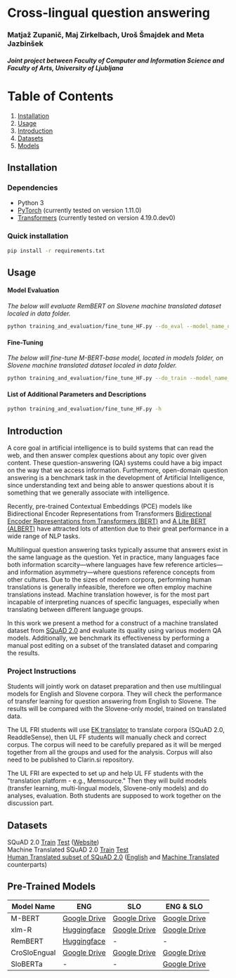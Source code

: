 # Cross-lingual question answering
### Matjaž Zupanič, Maj Zirkelbach, Uroš Šmajdek and Meta Jazbinšek
##### Joint project between Faculty of Computer and Information Science and Faculty of Arts, University of Ljubljana

# Table of Contents
1. [Installation](#Installation)
2. [Usage](#Usage)
3. [Introduction](#Introduction)
4. [Datasets](#Datasets)
5. [Models](#Models)

## Installation

### Dependencies 
- Python 3
- [PyTorch](https://pytorch.org/) (currently tested on version 1.11.0)
- [Transformers](https://github.com/huggingface/transformers) (currently tested on version 4.19.0.dev0)

### Quick installation
```bash
pip install -r requirements.txt
```

## Usage

#### Model Evaluation
*The below will evaluate RemBERT on Slovene machine translated dataset localed in data folder.*
```bash
python training_and_evaluation/fine_tune_HF.py --do_eval --model_name_or_path Sindhu/rembert-squad2 --validation_file data/rf_dev-v2.0_SLO_translated_corrected.json --version_2_with_negative
```

#### Fine-Tuning
*The below will fine-tune M-BERT-base model, located in models folder, on Slovene machine translated dataset localed in data folder.*

```bash
python training_and_evaluation/fine_tune_HF.py --do_train --model_name_or_path models/mBertBase_ENG --train_file data/rf_train-v2.0_SLO_translated_corrected.json --validation_file data/rf_dev-v2.0_SLO_translated_corrected.json --per_device_train_batch_size 4 --learning_rate 3e-5 --num_train_epochs 3 --max_seq_length 320 --output_dir results/fine_tuning--version_2_with_negative
```

#### List of Additional Parameters and Descriptions
```bash
python training_and_evaluation/fine_tune_HF.py -h
```

## Introduction
A core goal in artificial intelligence is to build systems that can read the web, and then answer complex questions about any topic over given content. These question-answering (QA) systems could have a big impact on the way that we access information. Furthermore, open-domain question answering is a benchmark task in the development of Artificial Intelligence, since understanding text and being able to answer questions about it is something that we generally associate with intelligence.
  
Recently, pre-trained Contextual Embeddings (PCE) models like Bidirectional Encoder Representations from Transformers [Bidirectional Encoder Representations from Transformers (BERT)](https://arxiv.org/abs/1810.04805) and [A Lite BERT (ALBERT)](https://arxiv.org/pdf/1909.11942.pdf) have attracted lots of attention due to their great performance in a wide range of NLP tasks.
	
Multilingual question answering tasks typically assume that answers exist in the same language as the question. Yet in practice, many languages face both information scarcity—where languages have few reference articles—and information asymmetry—where questions reference concepts from other cultures. Due to the sizes of modern corpora, performing human translations is generally infeasible, therefore we often employ machine translations instead. Machine translation however, is for the most part incapable of interpreting nuances of specific languages, especially when translating between different language groups.
	
In this work we present a method for a construct of a machine translated dataset from [SQuAD 2.0](https://arxiv.org/abs/1806.03822) and evaluate its quality using various modern QA models. Additionally, we benchmark its effectiveness by performing a manual post editing on a subset of the translated dataset and comparing the results.

### Project Instructions
Students will jointly work on dataset preparation and then use multilingual models for English and Slovene corpora. They will check the performance of transfer learning for question answering from English to Slovene. The results will be compared with the Slovene-only model, trained on translated data.


The UL FRI students will use [EK translator](https://ec.europa.eu/cefdigital/wiki/display/CEFDIGITAL/eTranslation) to translate corpora (SQuAD 2.0, ReaddleSense), then UL FF students will manually check and correct corpus. The corpus will need to be carefully prepared as it will be merged together from all the groups and used for the analysis. Corpus will also need to be published to Clarin.si repository.


The UL FRI are expected to set up and help UL FF students with the "translation platform - e.g., Memsource." Then they will build models (transfer learning, multi-lingual models, Slovene-only models) and do analyses, evaluation. Both students are supposed to work together on the discussion part.

## Datasets

SQuAD 2.0 [Train](https://drive.google.com/file/d/1q_uHuOCBPMko7ljsb9vYroEPDSC8Hsa_/view?usp=sharing) [Test](https://drive.google.com/file/d/1uzm6TjfB3xy6G78kwx5F3d0yeaTRNkTV/view?usp=sharing) ([Website](https://rajpurkar.github.io/SQuAD-explorer/)) \
Machine Translated SQuAD 2.0 [Train](https://drive.google.com/file/d/1Fc3iOQaGRzPnQ68zh3Weieu4qnTETre-/view?usp=sharing) [Test](https://drive.google.com/file/d/1h_-v5OI_gMRnH4pl0Zx0rnirZnm0keVb/view?usp=sharing) \
[Human Translated subset of SQuAD 2.0](https://drive.google.com/file/d/1y_LYKDX3norDSHp9KUuMR6e1ZSc-nhyv/view?usp=sharing) ([English](https://drive.google.com/file/d/17z7CYztCUP6Wp1GYretrQCTQ6Cjv3QG3/view?usp=sharing) and [Machine Translated](https://drive.google.com/file/d/18xDbzfJAGQPgdPTMbyLnWb4iyAUO7HLP/view?usp=sharing) counterparts)

## Pre-Trained Models

| Model Name   | ENG                                                                                                | SLO          | ENG & SLO                                                                                          |
|--------------|----------------------------------------------------------------------------------------------------|--------------|----------------------------------------------------------------------------------------------------|
| M-BERT       | [Google Drive](https://drive.google.com/file/d/1KidXu1eG38K5Z8AU7aTNlJzyrnXaV5Sh/view?usp=sharing) | [Google Drive](https://drive.google.com/file/d/17c2TMw21hF1yllCbi-n_t_St7BAURuml/view?usp=sharing) | [Google Drive](https://drive.google.com/file/d/1TGp2pisgQwBN5tsulqRIluuKwipehjsG/view?usp=sharing) |
| xlm-R        | [Huggingface](https://huggingface.co/deepset/xlm-roberta-large-squad2)                             | [Google Drive](https://drive.google.com/file/d/1PlRISTHd9nakEabQt41MjrRTSLm7Cw9W/view?usp=sharing) | [Google Drive](https://drive.google.com/file/d/13DsJFW-4UcQQ3MvHPlkBEd2O3wFz1n15/view?usp=sharing) |
| RemBERT      | [Huggingface](https://huggingface.co/Sindhu/rembert-squad2)                                                                                    | -            | -                                                                                                  |
| CroSloEngual | [Google Drive](https://drive.google.com/file/d/1SoHUNIs5riY_KlnXMlPwlbz0rXD4aVhb/view?usp=sharing)                                                                                       | [Google Drive](https://drive.google.com/file/d/1PDAq5ZSmCjKudcictyiA01huAxs-zY4K/view?usp=sharing) | [Google Drive](https://drive.google.com/file/d/1lTh9xi5-dXjP6iCl_RzEZgflUoA8soq3/view?usp=sharing) |
| SloBERTa     | -                                                                                                  | -            | [Google Drive](https://drive.google.com/file/d/1Pz9bZEwWlAZ75Qexlg2tu9C_Rri-kSU0/view?usp=sharing)                                                                                   |